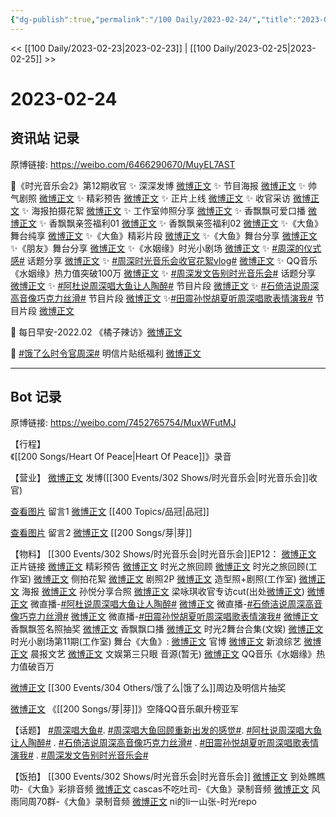 ```yaml
---
{"dg-publish":true,"permalink":"/100 Daily/2023-02-24/","title":"2023-02-24","created":"2023-02-25T18:13:29.000+08:00","updated":"2023-05-04T11:57:04.000+08:00"}
---
```



<< [[100 Daily/2023-02-23\|2023-02-23]] | [[100 Daily/2023-02-25\|2023-02-25]] >>

# 2023-02-24

## 资讯站 记录

原博链接: https://weibo.com/6466290670/MuyEL7AST

💫《时光音乐会2》第12期收官
✨ 深深发博 [微博正文](https://m.weibo.cn/6466290670/4872785660747707)
✨ 节目海报 [微博正文](https://m.weibo.cn/6466290670/4872723345706500)
✨ 帅气剧照 [微博正文](https://m.weibo.cn/6466290670/4872678504662482)
✨ 精彩预告 [微博正文](https://m.weibo.cn/6466290670/4872625875060687)
✨ 正片上线 [微博正文](https://m.weibo.cn/6466290670/4872798935188977)
✨ 收官采访 [微博正文](https://m.weibo.cn/6466290670/4872653485903953)
✨ 海报拍摄花絮 [微博正文](https://m.weibo.cn/6466290670/4872729310003864)
✨ 工作室帅照分享 [微博正文](https://m.weibo.cn/6466290670/4872786395005322)
✨ 香飘飘可爱口播 [微博正文](https://m.weibo.cn/6466290670/4872771718354382)
✨ 香飘飘亲签福利01 [微博正文](https://m.weibo.cn/6466290670/4872750177190057)
✨ 香飘飘亲签福利02 [微博正文](https://m.weibo.cn/6466290670/4872811761633722)
✨《大鱼》舞台纯享 [微博正文](https://m.weibo.cn/6466290670/4872787167290073)
✨《大鱼》精彩片段 [微博正文](https://m.weibo.cn/6466290670/4872758326987775)
✨《大鱼》舞台分享 [微博正文](https://m.weibo.cn/6466290670/4872761778635197)
✨《朋友》舞台分享 [微博正文](https://m.weibo.cn/6466290670/4872779486732635)
✨《水姻缘》时光小剧场 [微博正文](https://m.weibo.cn/6466290670/4872701544498041)
✨ [#周深的仪式感#](https://s.weibo.com/weibo?q=%23%E5%91%A8%E6%B7%B1%E7%9A%84%E4%BB%AA%E5%BC%8F%E6%84%9F%23) 话题分享 [微博正文](https://m.weibo.cn/6466290670/4872763145989165)
✨ [#周深时光音乐会收官花絮vlog#](https://s.weibo.com/weibo?q=%23%E5%91%A8%E6%B7%B1%E6%97%B6%E5%85%89%E9%9F%B3%E4%B9%90%E4%BC%9A%E6%94%B6%E5%AE%98%E8%8A%B1%E7%B5%AEvlog%23) [微博正文](https://m.weibo.cn/6466290670/4872819722163626)
✨ QQ音乐《水姻缘》热力值突破100万
[微博正文](https://m.weibo.cn/6466290670/4872647127336545)
✨ [#周深发文告别时光音乐会#](https://s.weibo.com/weibo?q=%23%E5%91%A8%E6%B7%B1%E5%8F%91%E6%96%87%E5%91%8A%E5%88%AB%E6%97%B6%E5%85%89%E9%9F%B3%E4%B9%90%E4%BC%9A%23) 话题分享
[微博正文](https://m.weibo.cn/6466290670/4872811296849983)
✨ [#阿杜说周深唱大鱼让人陶醉#](https://s.weibo.com/weibo?q=%23%E9%98%BF%E6%9D%9C%E8%AF%B4%E5%91%A8%E6%B7%B1%E5%94%B1%E5%A4%A7%E9%B1%BC%E8%AE%A9%E4%BA%BA%E9%99%B6%E9%86%89%23) 节目片段
[微博正文](https://m.weibo.cn/6466290670/4872764273461410)
✨ [#石倚洁说周深高音像巧克力丝滑#](https://s.weibo.com/weibo?q=%23%E7%9F%B3%E5%80%9A%E6%B4%81%E8%AF%B4%E5%91%A8%E6%B7%B1%E9%AB%98%E9%9F%B3%E5%83%8F%E5%B7%A7%E5%85%8B%E5%8A%9B%E4%B8%9D%E6%BB%91%23) 节目片段
[微博正文](https://m.weibo.cn/6466290670/4872765776330907)
✨[#田震孙悦胡夏听周深唱歌表情演我#](https://s.weibo.com/weibo?q=%23%E7%94%B0%E9%9C%87%E5%AD%99%E6%82%A6%E8%83%A1%E5%A4%8F%E5%90%AC%E5%91%A8%E6%B7%B1%E5%94%B1%E6%AD%8C%E8%A1%A8%E6%83%85%E6%BC%94%E6%88%91%23) 节目片段
[微博正文](https://m.weibo.cn/6466290670/4872766065217039)

💫 每日早安-2022.02 《橘子辣访》[微博正文](https://m.weibo.cn/6466290670/4872580664395270)

💫 [#饿了么时令官周深#](https://s.weibo.com/weibo?q=%23%E9%A5%BF%E4%BA%86%E4%B9%88%E6%97%B6%E4%BB%A4%E5%AE%98%E5%91%A8%E6%B7%B1%23) 明信片贴纸福利
[微博正文](https://m.weibo.cn/6466290670/4872625614228781)

---
## Bot 记录

原博链接: https://weibo.com/7452765754/MuxWFutMJ

【行程】  
《[[200 Songs/Heart Of Peace\|Heart Of Peace]]》录音

【营业】
[微博正文](https://weibo.com/1736988591/4872782787911790) 发博([[300 Events/302 Shows/时光音乐会\|时光音乐会]]收官)

[查看图片](https://wx4.sinaimg.cn/large/0088n2Pggy1hbey0nok8zj30yi0793yw.jpg) 留言1 [微博正文](https://weibo.com/1394523250/4872005382046362) [[400 Topics/品冠\|品冠]]

[查看图片](https://wx4.sinaimg.cn/large/0088n2Pggy1hbey0skaf0j30yi075t90.jpg) 留言2 [微博正文](https://weibo.com/1736988591/4872284203124761) [[200 Songs/芽\|芽]]

【物料】
[[300 Events/302 Shows/时光音乐会\|时光音乐会]]EP12：
[微博正文](https://weibo.com/7703778879/4872797585670950) 正片链接
[微博正文](https://m.weibo.cn/7703778879/4872624205202612) 精彩预告
[微博正文](https://m.weibo.cn/7703778879/4872650621197885) 时光之旅回顾
[微博正文](https://m.weibo.cn/7478855230/4872741281078812) 时光之旅回顾(工作室)
[微博正文](https://m.weibo.cn/5337758780/4872721487631840) 侧拍花絮
[微博正文](https://m.weibo.cn/7703778879/4872677296967392) 剧照2P
[微博正文](https://weibo.com/7478855230/4872785605956329) 造型照+剧照(工作室)
[微博正文](https://m.weibo.cn/7703778879/4872714798500325) 海报
[微博正文](https://weibo.com/1228131382/4872786994006757) 孙悦分享合照
[微博正文](https://weibo.com/3199780861/4872693353284155) 梁咏琪收官专访cut(出处[微博正文](https://weibo.com/7703778879/4872691985418787))
[微博正文](https://m.weibo.cn/7703778879/4872762616973812) 微直播-[#阿杜说周深唱大鱼让人陶醉#](https://s.weibo.com/weibo?q=%23%E9%98%BF%E6%9D%9C%E8%AF%B4%E5%91%A8%E6%B7%B1%E5%94%B1%E5%A4%A7%E9%B1%BC%E8%AE%A9%E4%BA%BA%E9%99%B6%E9%86%89%23)
[微博正文](https://weibo.com/7703778879/4872763363298496) 微直播-[#石倚洁说周深高音像巧克力丝滑#](https://s.weibo.com/weibo?q=%23%E7%9F%B3%E5%80%9A%E6%B4%81%E8%AF%B4%E5%91%A8%E6%B7%B1%E9%AB%98%E9%9F%B3%E5%83%8F%E5%B7%A7%E5%85%8B%E5%8A%9B%E4%B8%9D%E6%BB%91%23)
[微博正文](https://weibo.com/7703778879/4872763866620048) 微直播-[#田震孙悦胡夏听周深唱歌表情演我#](https://s.weibo.com/weibo?q=%23%E7%94%B0%E9%9C%87%E5%AD%99%E6%82%A6%E8%83%A1%E5%A4%8F%E5%90%AC%E5%91%A8%E6%B7%B1%E5%94%B1%E6%AD%8C%E8%A1%A8%E6%83%85%E6%BC%94%E6%88%91%23)
[微博正文](https://m.weibo.cn/2373608053/4872714924065005) 香飘飘签名照抽奖
[微博正文](https://m.weibo.cn/2373608053/4872763574324087) 香飘飘口播
[微博正文](https://weibo.com/1371117067/4872773811837190) 时光2舞台合集(文娱)
[微博正文](https://m.weibo.cn/7478855230/4872700436679828) 时光小剧场第11期(工作室)
舞台《大鱼》:
[微博正文](https://m.weibo.cn/7703778879/4872756576911556) 官博
[微博正文](https://weibo.com/1878335471/4872757373829381) 新浪综艺
[微博正文](https://m.weibo.cn/5883814680/4872758380727070) 晨报文艺
[微博正文](https://m.weibo.cn/1371117067/4872756485951321) 文娱第三只眼
音源(暂无)
[微博正文](https://weibo.com/2169129705/4872638293871170) QQ音乐《水姻缘》热力值破百万

[微博正文](https://m.weibo.cn/7756461320/4872619163387175) [[300 Events/304 Others/饿了么\|饿了么]]周边及明信片抽奖

[微博正文](https://weibo.com/2169129705/4872766169550479) 《[[200 Songs/芽\|芽]]》空降QQ音乐飙升榜亚军

【话题】
[#周深唱大鱼#](https://s.weibo.com/weibo?q=%23%E5%91%A8%E6%B7%B1%E5%94%B1%E5%A4%A7%E9%B1%BC%23).
[#周深唱大鱼回顾重新出发的感觉#](https://s.weibo.com/weibo?q=%23%E5%91%A8%E6%B7%B1%E5%94%B1%E5%A4%A7%E9%B1%BC%E5%9B%9E%E9%A1%BE%E9%87%8D%E6%96%B0%E5%87%BA%E5%8F%91%E7%9A%84%E6%84%9F%E8%A7%89%23).
[#阿杜说周深唱大鱼让人陶醉#](https://s.weibo.com/weibo?q=%23%E9%98%BF%E6%9D%9C%E8%AF%B4%E5%91%A8%E6%B7%B1%E5%94%B1%E5%A4%A7%E9%B1%BC%E8%AE%A9%E4%BA%BA%E9%99%B6%E9%86%89%23) .
[#石倚洁说周深高音像巧克力丝滑#](https://s.weibo.com/weibo?q=%23%E7%9F%B3%E5%80%9A%E6%B4%81%E8%AF%B4%E5%91%A8%E6%B7%B1%E9%AB%98%E9%9F%B3%E5%83%8F%E5%B7%A7%E5%85%8B%E5%8A%9B%E4%B8%9D%E6%BB%91%23) .
[#田震孙悦胡夏听周深唱歌表情演我#](https://s.weibo.com/weibo?q=%23%E7%94%B0%E9%9C%87%E5%AD%99%E6%82%A6%E8%83%A1%E5%A4%8F%E5%90%AC%E5%91%A8%E6%B7%B1%E5%94%B1%E6%AD%8C%E8%A1%A8%E6%83%85%E6%BC%94%E6%88%91%23) .
[#周深发文告别时光音乐会#](https://s.weibo.com/weibo?q=%23%E5%91%A8%E6%B7%B1%E5%8F%91%E6%96%87%E5%91%8A%E5%88%AB%E6%97%B6%E5%85%89%E9%9F%B3%E4%B9%90%E4%BC%9A%23)

【饭拍】
[[300 Events/302 Shows/时光音乐会\|时光音乐会]]
[微博正文](https://weibo.com/5488485092/4872782040540417) 到处瞧瞧叻-《大鱼》彩排音频
[微博正文](https://weibo.com/5650744235/4872783430159518) cascas不吃吐司-《大鱼》录制音频
[微博正文](https://weibo.com/6735440572/4872801364478382) 风雨同周70群-《大鱼》录制音频
[微博正文](https://weibo.com/6705851037/4872778522036645) ni的li一山张-时光repo
